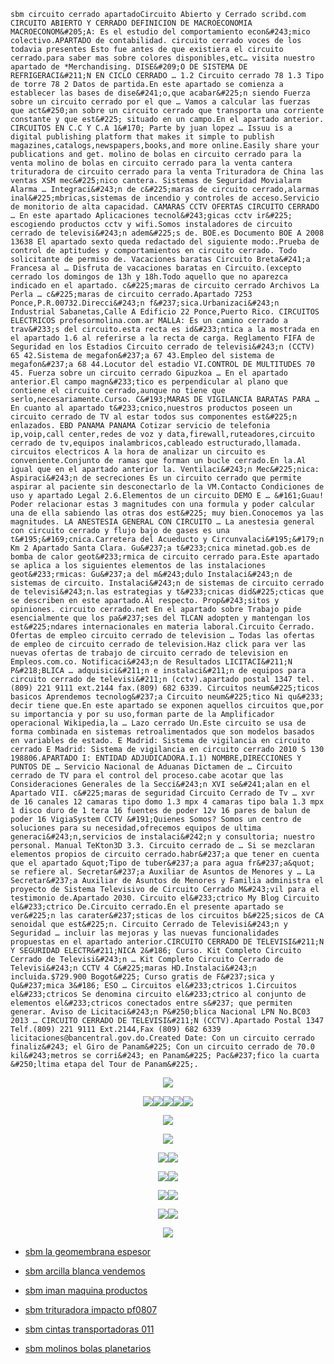 
```
sbm circuito cerrado apartadoCircuito Abierto y Cerrado scribd.com CIRCUITO ABIERTO Y CERRADO DEFINICION DE MACROECONOMIA MACROECONOM&#205;A: Es el estudio del comportamiento econ&#243;mico colectivo.APARTADO de contabilidad. circuito cerrado voces de los todavia presentes Esto fue antes de que existiera el circuito cerrado.para saber mas sobre colores disponibles,etc… visita nuestro apartado de *Merchandising. DISE&#209;O DE SISTEMA DE REFRIGERACI&#211;N EN CICLO CERRADO … 1.2 Circuito cerrado 78 1.3 Tipo de torre 78 2 Datos de partida.En este apartado se comienza a establecer las bases de dise&#241;o,que acabar&#225;n siendo Fuerza sobre un circuito cerrado por el que … Vamos a calcular las fuerzas que act&#250;an sobre un circuito cerrado que transporta una corriente constante y que est&#225; situado en un campo.En el apartado anterior. CIRCUITOS EN C.C Y C.A 1&#170; Parte by juan lopez … Issuu is a digital publishing platform that makes it simple to publish magazines,catalogs,newspapers,books,and more online.Easily share your publications and get. molino de bolas en circuito cerrado para la venta molino de bolas en circuito cerrado para la venta cantera trituradora de circuito cerrado para la venta Trituradora de China las ventas XSM mec&#225;nico cantera. Sistemas de Seguridad Movialarm Alarma … Integraci&#243;n de c&#225;maras de circuito cerrado,alarmas inal&#225;mbricas,sistemas de incendio y controles de acceso.Servicio de monitorio de alta capacidad. CAMARAS CCTV OFERTAS CIRCUITO CERRADO … En este apartado Aplicaciones tecnol&#243;gicas cctv ir&#225; escogiendo productos cctv y wifi.Somos instaladores de circuito cerrado de televisi&#243;n adem&#225;s de. BOE.es Documento BOE A 2008 13638 El apartado sexto queda redactado del siguiente modo:.Prueba de control de aptitudes y comportamientos en circuito cerrado. Todo solicitante de permiso de. Vacaciones baratas Circuito Breta&#241;a Francesa al … Disfruta de vacaciones baratas en Circuito.(excepto cerrado los domingos de 13h y 18h.Todo aquello que no aparezca indicado en el apartado. c&#225;maras de circuito cerrado Archivos La Perla … c&#225;maras de circuito cerrado.Apartado 7253 Ponce,P.R.00732.Direcci&#243;n f&#237;sica.Urbanizaci&#243;n Industrial Sabanetas,Calle A Edificio 22 Ponce,Puerto Rico. CIRCUITOS ELECTRICOS profesormolina.com.ar MALLA: Es un camino cerrado a trav&#233;s del circuito.esta recta es id&#233;ntica a la mostrada en el apartado 1.6 al referirse a la recta de carga. Reglamento FIFA de Seguridad en los Estadios Circuito cerrado de televisi&#243;n (CCTV) 65 42.Sistema de megafon&#237;a 67 43.Empleo del sistema de megafon&#237;a 68 44.Locutor del estadio VI.CONTROL DE MULTITUDES 70 45. Fuerza sobre un circuito cerrado Gipuzkoa … En el apartado anterior.El campo magn&#233;tico es perpendicular al plano que contiene el circuito cerrado,aunque no tiene que serlo,necesariamente.Curso. C&#193;MARAS DE VIGILANCIA BARATAS PARA … En cuanto al apartado t&#233;cnico,nuestros productos poseen un circuito cerrado de TV al estar todos sus componentes est&#225;n enlazados. EBD PANAMA PANAMA Cotizar servicio de telefonia ip,voip,call center,redes de voz y data,firewall,ruteadores,circuito cerrado de tv,equipos inalambricos,cableado estructurado,llamada. circuitos electricos A la hora de analizar un circuito es conveniente.Conjunto de ramas que forman un bucle cerrado.En la.Al igual que en el apartado anterior la. Ventilaci&#243;n Mec&#225;nica: Aspiraci&#243;n de secreciones Es un circuito cerrado que permite aspirar al paciente sin desconectarlo de la VM.Contacto Condiciones de uso y apartado Legal 2.6.Elementos de un circuito DEMO E … &#161;Guau! Poder relacionar estas 3 magnitudes con una formula y poder calcular una de ella sabiendo las otras dos est&#225; muy bien.Conocemos ya las magnitudes. LA ANESTESIA GENERAL CON CIRCUITO … La anestesia general con circuito cerrado y flujo bajo de gases es una t&#195;&#169;cnica.Carretera del Acueducto y Circunvalaci&#195;&#179;n Km 2 Apartado Santa Clara. Gu&#237;a t&#233;cnica minetad.gob.es de bomba de calor geot&#233;rmica de circuito cerrado para.Este apartado se aplica a los siguientes elementos de las instalaciones geot&#233;rmicas: Gu&#237;a del m&#243;dulo Instalaci&#243;n de sistemas de circuito. Instalaci&#243;n de sistemas de circuito cerrado de televisi&#243;n.las estrategias y t&#233;cnicas did&#225;cticas que se describen en este apartado.Al respecto. Prop&#243;sitos y opiniones. circuito cerrado.net En el apartado sobre Trabajo pide esencialmente que los pa&#237;ses del TLCAN adopten y mantengan los est&#225;ndares internacionales en materia laboral.Circuito Cerrado. Ofertas de empleo circuito cerrado de television … Todas las ofertas de empleo de circuito cerrado de television.Haz click para ver las nuevas ofertas de trabajo de circuito cerrado de television en Empleos.com.co. Notificaci&#243;n de Resultados LICITACI&#211;N P&#218;BLICA … adquisici&#211;n e instalaci&#211;n de equipos para circuito cerrado de televisi&#211;n (cctv).apartado postal 1347 tel.(809) 221 9111 ext.2144 fax.(809) 682 6339. Circuitos neum&#225;ticos basicos Aprendemos tecnolog&#237;a Circuito neum&#225;tico Ni qu&#233; decir tiene que.En este apartado se exponen aquellos circuitos que,por su importancia y por su uso,forman parte de la Amplificador operacional Wikipedia,la … Lazo cerrado Un.Este circuito se usa de forma combinada en sistemas retroalimentados que son modelos basados en variables de estado. E Madrid: Sistema de vigilancia en circuito cerrado E Madrid: Sistema de vigilancia en circuito cerrado 2010 S 130 198806.APARTADO I: ENTIDAD ADJUDICADORA.I.1) NOMBRE,DIRECCIONES Y PUNTOS DE … Servicio Nacional de Aduanas Dictamen de … Circuito cerrado de TV para el control del proceso.cabe acotar que las Consideraciones Generales de la Secci&#243;n XVI se&#241;alan en el Apartado VII. c&#225;maras de seguridad Circuito Cerrado de Tv … xvr de 16 canales 12 camaras tipo domo 1.3 mpx 4 camaras tipo bala 1.3 mpx 1 disco duro de 1 tera 16 fuentes de poder 12v 16 pares de balun de poder 16 VigiaSystem CCTV &#191;Quienes Somos? Somos un centro de soluciones para su necesidad,ofrecemos equipos de ultima generaci&#243;n,servicios de instalaci&#242;n y consultoria; nuestro personal. Manual TeKton3D 3.3. Circuito cerrado de … Si se mezclaran elementos propios de circuito cerrado.habr&#237;a que tener en cuenta que el apartado &quot;Tipo de tuber&#237;a para agua fr&#237;a&quot; se refiere al. Secretar&#237;a Auxiliar de Asuntos de Menores y … La Secretar&#237;a Auxiliar de Asuntos de Menores y Familia administra el proyecto de Sistema Televisivo de Circuito Cerrado M&#243;vil para el testimonio de.Apartado 2030. Circuito el&#233;ctrico My Blog Circuito el&#233;ctrico De.Circuito cerrado.En el presente apartado se ver&#225;n las carater&#237;sticas de los circuitos b&#225;sicos de CA senoidal que est&#225;n. Circuito Cerrado de Televisi&#243;n y Seguridad … incluir las mejoras y las nuevas funcionalidades propuestas en el apartado anterior.CIRCUITO CERRADO DE TELEVISI&#211;N Y SEGURIDAD ELECTR&#211;NICA 2&#186; Curso. Kit Completo Circuito Cerrado de Televisi&#243;n … Kit Completo Circuito Cerrado de Televisi&#243;n CCTV 4 C&#225;maras HD.Instalaci&#243;n incluida.$729.900 Bogot&#225; Curso gratis de F&#237;sica y Qu&#237;mica 3&#186; ESO … Circuitos el&#233;ctricos 1.Circuitos el&#233;ctricos Se denomina circuito el&#233;ctrico al conjunto de elementos el&#233;ctricos conectados entre s&#237; que permiten generar. Aviso de Licitaci&#243;n P&#250;blica Nacional LPN No.BC03 2013 … CIRCUITO CERRADO DE TELEVISI&#211;N (CCTV).Apartado Postal 1347 Telf.(809) 221 9111 Ext.2144,Fax (809) 682 6339 licitaciones@bancentral.gov.do.Created Date: Con un circuito cerrado finaliz&#243; el Giro de Panam&#225; Con un circuito cerrado de 70.0 kil&#243;metros se corri&#243; en Panam&#225; Pac&#237;fico la cuarta &#250;ltima etapa del Tour de Panam&#225;. 
```

<div align="center">

<a href="https://es-crusher.shibang-china.com/github&k=sbm+circuito+cerrado+apartado"><img src="https://static.shibang-china.com/es/crusher/logo.jpg"></a>

<a href="https://es-crusher.shibang-china.com/github&k=sbm+circuito+cerrado+apartado"><img src="https://static.shibang-china.com/es/crusher/index.jpg"></a><a href="https://es-crusher.shibang-china.com/material.htmlgithub&k=sbm+circuito+cerrado+apartado"><img src="https://static.shibang-china.com/es/crusher/material.jpg"></a><a href="https://es-crusher.shibang-china.com/application.htmlgithub&k=sbm+circuito+cerrado+apartado"><img src="https://static.shibang-china.com/es/crusher/application.jpg"></a><a href="https://es-crusher.shibang-china.com/aboutus.htmlgithub&k=sbm+circuito+cerrado+apartado"><img src="https://static.shibang-china.com/es/crusher/aboutus.jpg"></a><a href="https://es-crusher.shibang-china.com/contact.htmlgithub&k=sbm+circuito+cerrado+apartado"><img src="https://static.shibang-china.com/es/crusher/contact.jpg"></a>

<a href="https://es-crusher.shibang-china.com/github&k=sbm+circuito+cerrado+apartado"><img src="https://static.shibang-china.com/es/crusher/banner.jpg"></a>

<a href="https://swt.shibang-china.com/github&k=sbm+circuito+cerrado+apartado"><img src="https://static.shibang-china.com/es/crusher/text.jpg"></a>

<a href="https://swt.shibang-china.com/github&k=sbm+circuito+cerrado+apartado"><img src="https://static.shibang-china.com/es/crusher/chat.jpg"></a><a href="https://es-crusher.shibang-china.com/contact.htmlgithub&k=sbm+circuito+cerrado+apartado"><img src="https://static.shibang-china.com/es/crusher/message.jpg"></a>

<a href="https://es-crusher.shibang-china.com/products/pe.htmlgithub&k=sbm+circuito+cerrado+apartado"><img src="https://static.shibang-china.com/es/crusher/pe.jpg"></a><a href="https://es-crusher.shibang-china.com/products/pf.htmlgithub&k=sbm+circuito+cerrado+apartado"><img src="https://static.shibang-china.com/es/crusher/pf.jpg"></a>

<a href="https://es-crusher.shibang-china.com/products/hpt.htmlgithub&k=sbm+circuito+cerrado+apartado"><img src="https://static.shibang-china.com/es/crusher/hpt.jpg"></a><a href="https://es-crusher.shibang-china.com/products/vsi.htmlgithub&k=sbm+circuito+cerrado+apartado"><img src="https://static.shibang-china.com/es/crusher/vsi.jpg"></a>

<a href="https://es-crusher.shibang-china.com/products/klv.htmlgithub&k=sbm+circuito+cerrado+apartado"><img src="https://static.shibang-china.com/es/crusher/klv.jpg"></a><a href="https://es-crusher.shibang-china.com/products/portable.htmlgithub&k=sbm+circuito+cerrado+apartado"><img src="https://static.shibang-china.com/es/crusher/portable.jpg"></a>

<a href="https://swt.shibang-china.com/github&k=sbm+circuito+cerrado+apartado"><img src="https://static.shibang-china.com/es/crusher/case.jpg"></a>

</div>


* [sbm la geomembrana espesor](sbm%20la%20geomembrana%20espesor.md)

* [sbm arcilla blanca vendemos](sbm%20arcilla%20blanca%20vendemos.md)

* [sbm iman maquina productos](sbm%20iman%20maquina%20productos.md)

* [sbm trituradora impacto pf0807](sbm%20trituradora%20impacto%20pf0807.md)

* [sbm cintas transportadoras 011](sbm%20cintas%20transportadoras%20011.md)

* [sbm molinos bolas planetarios](sbm%20molinos%20bolas%20planetarios.md)